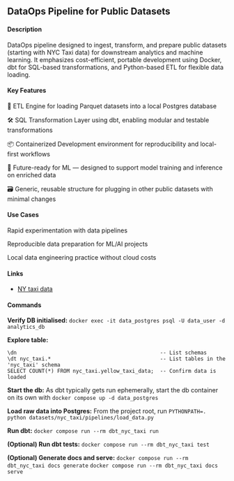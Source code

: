 ## DataOps Pipeline for Public Datasets

#### Description

DataOps pipeline designed to ingest, transform, and prepare public datasets (starting with NYC Taxi data) for 
downstream analytics and machine learning. It emphasizes cost-efficient, portable development using Docker, 
dbt for SQL-based transformations, and Python-based ETL for flexible data loading.

#### Key Features

🔁 ETL Engine for loading Parquet datasets into a local Postgres database

🛠️ SQL Transformation Layer using dbt, enabling modular and testable transformations

📦 Containerized Development environment for reproducibility and local-first workflows

🧠 Future-ready for ML — designed to support model training and inference on enriched data

🗃️ Generic, reusable structure for plugging in other public datasets with minimal changes

#### Use Cases

Rapid experimentation with data pipelines

Reproducible data preparation for ML/AI projects

Local data engineering practice without cloud costs

#### Links
- [NY taxi data](https://www.nyc.gov/site/tlc/about/tlc-trip-record-data.page)

#### Commands

**Verify DB initialised:** 
`docker exec -it data_postgres psql -U data_user -d analytics_db`

**Explore table:**
```
\dn                                              -- List schemas
\dt nyc_taxi.*                                   -- List tables in the 'nyc_taxi' schema
SELECT COUNT(*) FROM nyc_taxi.yellow_taxi_data;  -- Confirm data is loaded
```

**Start the db:**
As dbt typically gets run ephemerally, start the db container on its own with `docker compose up -d data_postgres`

**Load raw data into Postgres:**
From the project root, run `PYTHONPATH=. python datasets/nyc_taxi/pipelines/load_data.py`

**Run dbt:**
`docker compose run --rm dbt_nyc_taxi run`

**(Optional) Run dbt tests:**
`docker compose run --rm dbt_nyc_taxi test`

**(Optional) Generate docs and serve:**
`docker compose run --rm dbt_nyc_taxi docs generate`
`docker compose run --rm dbt_nyc_taxi docs serve`

